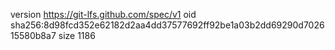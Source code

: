 version https://git-lfs.github.com/spec/v1
oid sha256:8d98fcd352e62182d2aa4dd37577692ff92be1a03b2dd69290d702615580b8a7
size 1186
